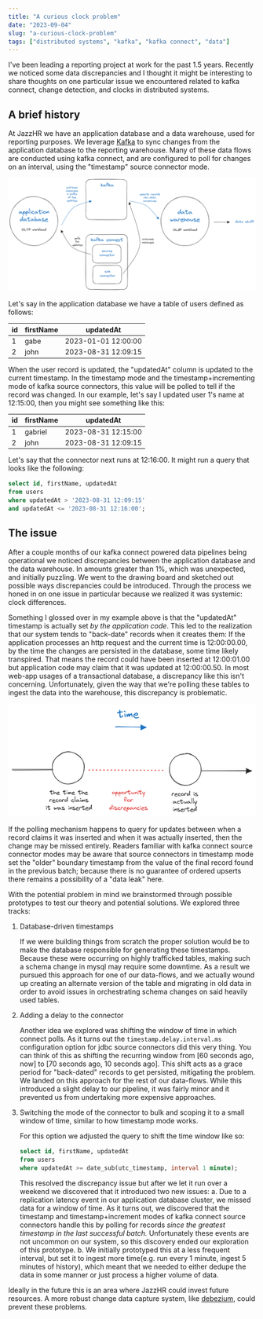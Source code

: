 ```yaml
---
title: "A curious clock problem"
date: "2023-09-04"
slug: "a-curious-clock-problem"
tags: ["distributed systems", "kafka", "kafka connect", "data"]
---
```


I've been leading a reporting project at work for the past 1.5 years. Recently we noticed some data discrepancies and I thought it might be interesting to share thoughts on one particular issue we encountered related to kafka connect, change detection, and clocks in distributed systems.

## A brief history
At JazzHR we have an application database and a data warehouse, used for reporting purposes. We leverage [Kafka](https://kafka.apache.org/) to sync changes from the application database to the reporting warehouse. Many of these data flows are conducted using kafka connect, and are configured to poll for changes on an interval, using the "timestamp" source connector mode. 

![Kafka architecture at JazzHR](./2023-09-04-distributed-system-clock-issue/1.png)

Let's say in the application database we have a table of users defined as follows:

| id | firstName | updatedAt |
| - | - | - |
| 1 | gabe | 2023-01-01 12:00:00 |
| 2 | john | 2023-08-31 12:09:15 |

When the user record is updated, the "updatedAt" column is updated to the current timestamp. In the timestamp mode and the timestamp+incrementing mode of kafka source connectors, this value will be polled to tell if the record was changed. In our example, let's say I updated user 1's name at 12:15:00, then you might see something like this:

| id | firstName | updatedAt |
| - | - | - |
| 1 | gabriel | 2023-08-31 12:15:00 |
| 2 | john | 2023-08-31 12:09:15 |

Let's say that the connector next runs at 12:16:00. It might run a query that looks like the following:

```sql
select id, firstName, updatedAt
from users
where updatedAt > '2023-08-31 12:09:15'
and updatedAt <= '2023-08-31 12:16:00';
```

## The issue
After a couple months of our kafka connect powered data pipelines being operational we noticed discrepancies between the application database and the data warehouse. In amounts greater than 1%, which was unexpected, and initially puzzling. We went to the drawing board and sketched out possible ways discrepancies could be introduced. Through the process we honed in on one issue in particular because we realized it was systemic: clock differences.

Something I glossed over in my example above is that the "updatedAt" timestamp is actually set _by the application code_.  This led to the realization that our system tends to "back-date" records when it creates them: If the application processes an http request and the current time is 12:00:00.00, by the time the changes are persisted in the database, some time likely transpired. That means the record could have been inserted at 12:00:01.00 but application code may claim that it was updated at 12:00:00.50. In most web-app usages of a transactional database, a discrepancy like this isn't concerning. Unfortunately, given the way that we're polling these tables to ingest the data into the warehouse, this discrepancy is problematic.


![Distributed clock sync issue](./2023-09-04-distributed-system-clock-issue/2.png)

If the polling mechanism happens to query for updates between when a record claims it was inserted and when it was actually inserted, then the change may be missed entirely. Readers familiar with kafka connect source connector modes may be aware that source connectors in timestamp mode set the "older" boundary timestamp from the value of the final record found in the previous batch; because there is no guarantee of ordered upserts there remains a possibility of a "data leak" here.

With the potential problem in mind we brainstormed through possible prototypes to test our theory and potential solutions. We explored three tracks:

1. Database-driven timestamps

    If we were building things from scratch the proper solution would be to make the database responsible for generating these timestamps. Because these were occurring on highly trafficked tables, making such a schema change in mysql may require some downtime. As a result we pursued this approach for one of our data-flows, and we actually wound up creating an alternate version of the table and migrating in old data in order to avoid issues in orchestrating schema changes on said heavily used tables.

2. Adding a delay to the connector

    Another idea we explored was shifting the window of time in which connect polls. As it turns out the `timestamp.delay.interval.ms` configuration option for jdbc source connectors did this very thing. You can think of this as shifting the recurring window from [60 seconds ago, now] to [70 seconds ago, 10 seconds ago]. This shift acts as a grace period for "back-dated" records to get persisted, mitigating the problem. We landed on this approach for the rest of our data-flows. While this introduced a slight delay to our pipeline, it was fairly minor and it prevented us from undertaking more expensive approaches.

3. Switching the mode of the connector to bulk and scoping it to a small window of time, similar to how timestamp mode works.

    For this option we adjusted the query to shift the time window like so: 
    ```sql
    select id, firstName, updatedAt
    from users
    where updatedAt >= date_sub(utc_timestamp, interval 1 minute);
    ```

    This resolved the discrepancy issue but after we let it run over a weekend we discovered that it introduced two new issues:
        a. Due to a replication latency event in our application database cluster, we missed data for a window of time. As it turns out, we discovered that the timestamp and timestamp+increment modes of kafka connect source connectors handle this by polling for records _since the greatest timestamp in the last successful batch._ Unfortunately these events are not uncommon on our system, so this discovery ended our exploration of this prototype.
        b. We initially prototyped this at a less frequent interval, but set it to ingest more time(e.g. run every 1 minute, ingest 5 minutes of history), which meant that we needed to either dedupe the data in some manner or just process a higher volume of data.

Ideally in the future this is an area where JazzHR could invest future resources. A more robust change data capture system, like [debezium](https://debezium.io/), could prevent these problems.